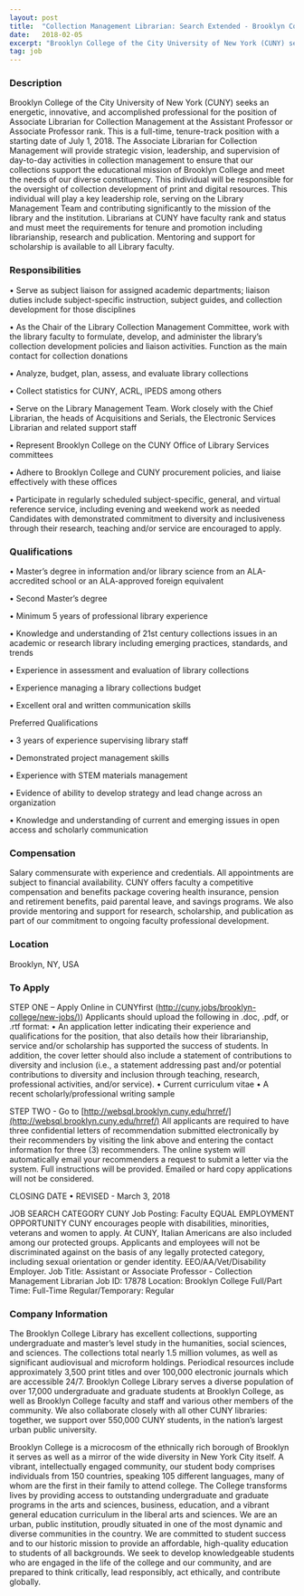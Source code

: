 ```yaml
---
layout: post
title:  "Collection Management Librarian: Search Extended - Brooklyn College"
date:   2018-02-05
excerpt: "Brooklyn College of the City University of New York (CUNY) seeks an energetic, innovative, and accomplished professional for the position of Associate Librarian for Collection Management at the Assistant Professor or Associate Professor rank. This is a full-time, tenure-track position with a starting date of July 1, 2018. The Associate..."
tag: job
---
```


### Description   

Brooklyn College of the City University of New York (CUNY) seeks an energetic, innovative, and accomplished professional for the position of Associate Librarian for Collection Management at the Assistant Professor or Associate Professor rank. This is a full-time, tenure-track position with a starting date of July 1, 2018.
The Associate Librarian for Collection Management will provide strategic vision, leadership, and supervision of day-to-day activities in collection management to ensure that our collections support the educational mission of Brooklyn College and meet the needs of our diverse constituency. This individual will be responsible for the oversight of collection development of print and digital resources. This individual will play a key leadership role, serving on the Library Management Team and contributing significantly to the mission of the library and the institution. Librarians at CUNY have faculty rank and status and must meet the requirements for tenure and promotion including librarianship, research and publication. Mentoring and support for scholarship is available to all Library faculty.



### Responsibilities   


• 	Serve as subject liaison for assigned academic departments; liaison duties include subject-specific instruction, subject guides, and collection development for those disciplines

• 	As the Chair of the Library Collection Management Committee, work with the library faculty to formulate, develop, and administer the library’s collection development policies and liaison activities. Function as the main contact for collection donations

• 	Analyze, budget, plan, assess, and evaluate library collections

• 	Collect statistics for CUNY, ACRL, IPEDS among others

• 	Serve on the Library Management Team. Work closely with the Chief Librarian, the heads of Acquisitions and Serials, the Electronic Services Librarian and related support staff

• 	Represent Brooklyn College on the CUNY Office of Library Services committees

• 	Adhere to Brooklyn College and CUNY procurement policies, and liaise effectively with these offices

• 	Participate in regularly scheduled subject-specific, general, and virtual reference service, including evening and weekend work as needed
Candidates with demonstrated commitment to diversity and inclusiveness through their research, teaching and/or service are encouraged to apply.



### Qualifications   


•        Master’s degree in information and/or library science from an ALA-accredited school or an ALA-approved foreign equivalent

• 	Second Master’s degree

• 	Minimum 5 years of professional library experience

• 	Knowledge and understanding of 21st century collections issues in an academic or research library including emerging practices, standards, and trends

• 	Experience in assessment and evaluation of library collections

• 	Experience managing a library collections budget

• 	Excellent oral and written communication skills

Preferred Qualifications

• 	3 years of experience supervising library staff

• 	Demonstrated project management skills

• 	Experience with STEM materials management

• 	Evidence of ability to develop strategy and lead change across an organization

• 	Knowledge and understanding of current and emerging issues in open access and scholarly communication



### Compensation   

Salary commensurate with experience and credentials. All appointments are subject to financial availability. CUNY offers faculty a competitive compensation and benefits package covering health insurance, pension and retirement benefits, paid parental leave, and savings programs. We also provide mentoring and support for research, scholarship, and publication as part of our commitment to ongoing faculty professional development.


### Location   

Brooklyn, NY, USA




### To Apply   

STEP ONE – Apply Online in CUNYfirst ([http://cuny.jobs/brooklyn-college/new-jobs/)](http://cuny.jobs/brooklyn-college/new-jobs/))
Applicants should upload the following in .doc, .pdf, or .rtf format:
•	An application letter indicating their experience and qualifications for the position, that also details how their librarianship, service and/or scholarship has supported the success of students. In addition, the cover letter should also include a statement of contributions to diversity and inclusion (i.e., a statement addressing past and/or potential contributions to diversity and inclusion through teaching, research, professional activities, and/or service).
•	Current curriculum vitae
•	A recent scholarly/professional writing sample

STEP TWO - Go to [http://websql.brooklyn.cuny.edu/hrref/](http://websql.brooklyn.cuny.edu/hrref/)
All applicants are required to have three confidential letters of recommendation submitted electronically by their recommenders by visiting the link above and entering the contact information for three (3) recommenders.
The online system will automatically email your recommenders a request to submit a letter via the system. Full instructions will be provided.
Emailed or hard copy applications will not be considered.

CLOSING DATE
•	REVISED - March 3, 2018

JOB SEARCH CATEGORY
CUNY Job Posting: Faculty
EQUAL EMPLOYMENT OPPORTUNITY
CUNY encourages people with disabilities, minorities, veterans and women to apply. At CUNY, Italian Americans are also included among our protected groups. Applicants and employees will not be discriminated against on the basis of any legally protected category, including sexual orientation or gender identity. EEO/AA/Vet/Disability Employer.
Job Title: Assistant or Associate Professor - Collection Management Librarian
Job ID: 17878
Location: Brooklyn College
Full/Part Time: Full-Time
Regular/Temporary: Regular



### Company Information   

The Brooklyn College Library has excellent collections, supporting undergraduate and master’s level study in the humanities, social sciences, and sciences. The collections total nearly 1.5 million volumes, as well as significant audiovisual and microform holdings. Periodical resources include approximately 3,500 print titles and over 100,000 electronic journals which are accessible 24/7. Brooklyn College Library serves a diverse population of over 17,000 undergraduate and graduate students at Brooklyn College, as well as Brooklyn College faculty and staff and various other members of the community. We also collaborate closely with all other CUNY libraries: together, we support over 550,000 CUNY students, in the nation’s largest urban public university.

Brooklyn College is a microcosm of the ethnically rich borough of Brooklyn it serves as well as a mirror of the wide diversity in New York City itself. A vibrant, intellectually engaged community, our student body comprises individuals from 150 countries, speaking 105 different languages, many of whom are the first in their family to attend college. The College transforms lives by providing access to outstanding undergraduate and graduate programs in the arts and sciences, business, education, and a vibrant general education curriculum in the liberal arts and sciences. We are an urban, public institution, proudly situated in one of the most dynamic and diverse communities in the country. We are committed to student success and to our historic mission to provide an affordable, high-quality education to students of all backgrounds. We seek to develop knowledgeable students who are engaged in the life of the college and our community, and are prepared to think critically, lead responsibly, act ethically, and contribute globally.




